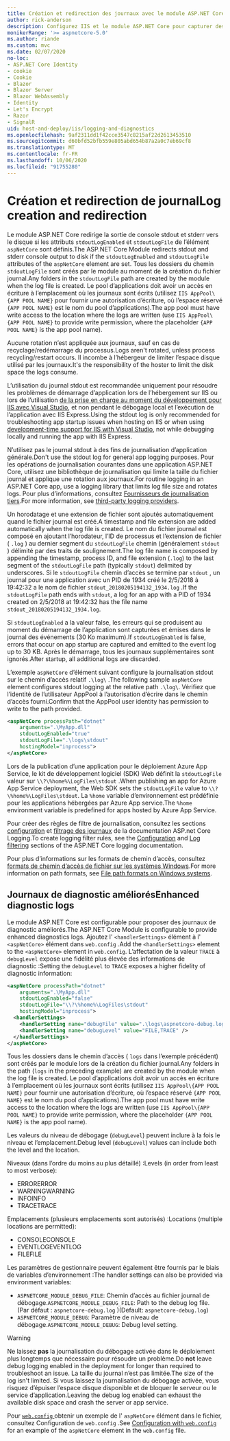 ```yaml
---
title: Création et redirection des journaux avec le module ASP.NET Core
author: rick-anderson
description: Configurez IIS et le module ASP.NET Core pour capturer des journaux et des informations de diagnostic.
monikerRange: '>= aspnetcore-5.0'
ms.author: riande
ms.custom: mvc
ms.date: 02/07/2020
no-loc:
- ASP.NET Core Identity
- cookie
- Cookie
- Blazor
- Blazor Server
- Blazor WebAssembly
- Identity
- Let's Encrypt
- Razor
- SignalR
uid: host-and-deploy/iis/logging-and-diagnostics
ms.openlocfilehash: 9af2311dd1f42cce3547c8215af22d2613453510
ms.sourcegitcommit: d60bfd52bfb559e805abd654b87a2a0c7eb69cf8
ms.translationtype: MT
ms.contentlocale: fr-FR
ms.lasthandoff: 10/06/2020
ms.locfileid: "91755280"
---
```

# <a name="log-creation-and-redirection"></a><span data-ttu-id="4f524-103">Création et redirection de journal</span><span class="sxs-lookup"><span data-stu-id="4f524-103">Log creation and redirection</span></span>

<span data-ttu-id="4f524-104">Le module ASP.NET Core redirige la sortie de console stdout et stderr vers le disque si les attributs `stdoutLogEnabled` et `stdoutLogFile` de l’élément `aspNetCore` sont définis.</span><span class="sxs-lookup"><span data-stu-id="4f524-104">The ASP.NET Core Module redirects stdout and stderr console output to disk if the `stdoutLogEnabled` and `stdoutLogFile` attributes of the `aspNetCore` element are set.</span></span> <span data-ttu-id="4f524-105">Tous les dossiers du chemin `stdoutLogFile` sont créés par le module au moment de la création du fichier journal.</span><span class="sxs-lookup"><span data-stu-id="4f524-105">Any folders in the `stdoutLogFile` path are created by the module when the log file is created.</span></span> <span data-ttu-id="4f524-106">Le pool d’applications doit avoir un accès en écriture à l’emplacement où les journaux sont écrits (utilisez `IIS AppPool\{APP POOL NAME}` pour fournir une autorisation d’écriture, où l’espace réservé `{APP POOL NAME}` est le nom du pool d’applications).</span><span class="sxs-lookup"><span data-stu-id="4f524-106">The app pool must have write access to the location where the logs are written (use `IIS AppPool\{APP POOL NAME}` to provide write permission, where the placeholder `{APP POOL NAME}` is the app pool name).</span></span>

<span data-ttu-id="4f524-107">Aucune rotation n’est appliquée aux journaux, sauf en cas de recyclage/redémarrage du processus.</span><span class="sxs-lookup"><span data-stu-id="4f524-107">Logs aren't rotated, unless process recycling/restart occurs.</span></span> <span data-ttu-id="4f524-108">Il incombe à l’hébergeur de limiter l’espace disque utilisé par les journaux.</span><span class="sxs-lookup"><span data-stu-id="4f524-108">It's the responsibility of the hoster to limit the disk space the logs consume.</span></span>

<span data-ttu-id="4f524-109">L’utilisation du journal stdout est recommandée uniquement pour résoudre les problèmes de démarrage d’application lors de l’hébergement sur IIS ou lors de l’utilisation [de la prise en charge au moment du développement pour IIS avec Visual Studio](xref:host-and-deploy/iis/development-time-iis-support), et non pendant le débogage local et l’exécution de l’application avec IIS Express.</span><span class="sxs-lookup"><span data-stu-id="4f524-109">Using the stdout log is only recommended for troubleshooting app startup issues when hosting on IIS or when using [development-time support for IIS with Visual Studio](xref:host-and-deploy/iis/development-time-iis-support), not while debugging locally and running the app with IIS Express.</span></span>

<span data-ttu-id="4f524-110">N’utilisez pas le journal stdout à des fins de journalisation d’application générale.</span><span class="sxs-lookup"><span data-stu-id="4f524-110">Don't use the stdout log for general app logging purposes.</span></span> <span data-ttu-id="4f524-111">Pour les opérations de journalisation courantes dans une application ASP.NET Core, utilisez une bibliothèque de journalisation qui limite la taille du fichier journal et applique une rotation aux journaux.</span><span class="sxs-lookup"><span data-stu-id="4f524-111">For routine logging in an ASP.NET Core app, use a logging library that limits log file size and rotates logs.</span></span> <span data-ttu-id="4f524-112">Pour plus d’informations, consultez [Fournisseurs de journalisation tiers](xref:fundamentals/logging/index#third-party-logging-providers).</span><span class="sxs-lookup"><span data-stu-id="4f524-112">For more information, see [third-party logging providers](xref:fundamentals/logging/index#third-party-logging-providers).</span></span>

<span data-ttu-id="4f524-113">Un horodatage et une extension de fichier sont ajoutés automatiquement quand le fichier journal est créé.</span><span class="sxs-lookup"><span data-stu-id="4f524-113">A timestamp and file extension are added automatically when the log file is created.</span></span> <span data-ttu-id="4f524-114">Le nom du fichier journal est composé en ajoutant l’horodateur, l’ID de processus et l’extension de fichier ( `.log` ) au dernier segment du `stdoutLogFile` chemin (généralement `stdout` ) délimité par des traits de soulignement.</span><span class="sxs-lookup"><span data-stu-id="4f524-114">The log file name is composed by appending the timestamp, process ID, and file extension (`.log`) to the last segment of the `stdoutLogFile` path (typically `stdout`) delimited by underscores.</span></span> <span data-ttu-id="4f524-115">Si le `stdoutLogFile` chemin d’accès se termine par `stdout` , un journal pour une application avec un PID de 1934 créé le 2/5/2018 à 19:42:32 a le nom de fichier `stdout_20180205194132_1934.log` .</span><span class="sxs-lookup"><span data-stu-id="4f524-115">If the `stdoutLogFile` path ends with `stdout`, a log for an app with a PID of 1934 created on 2/5/2018 at 19:42:32 has the file name `stdout_20180205194132_1934.log`.</span></span>

<span data-ttu-id="4f524-116">Si `stdoutLogEnabled` a la valeur false, les erreurs qui se produisent au moment du démarrage de l’application sont capturées et émises dans le journal des événements (30 Ko maximum).</span><span class="sxs-lookup"><span data-stu-id="4f524-116">If `stdoutLogEnabled` is false, errors that occur on app startup are captured and emitted to the event log up to 30 KB.</span></span> <span data-ttu-id="4f524-117">Après le démarrage, tous les journaux supplémentaires sont ignorés.</span><span class="sxs-lookup"><span data-stu-id="4f524-117">After startup, all additional logs are discarded.</span></span>

<span data-ttu-id="4f524-118">L’exemple `aspNetCore` d’élément suivant configure la journalisation stdout sur le chemin d’accès relatif `.\log\` .</span><span class="sxs-lookup"><span data-stu-id="4f524-118">The following sample `aspNetCore` element configures stdout logging at the relative path `.\log\`.</span></span> <span data-ttu-id="4f524-119">Vérifiez que l’identité de l’utilisateur AppPool à l’autorisation d’écrire dans le chemin d’accès fourni.</span><span class="sxs-lookup"><span data-stu-id="4f524-119">Confirm that the AppPool user identity has permission to write to the path provided.</span></span>

```xml
<aspNetCore processPath="dotnet"
    arguments=".\MyApp.dll"
    stdoutLogEnabled="true"
    stdoutLogFile=".\logs\stdout"
    hostingModel="inprocess">
</aspNetCore>
```

<span data-ttu-id="4f524-120">Lors de la publication d’une application pour le déploiement Azure App Service, le kit de développement logiciel (SDK) Web définit la `stdoutLogFile` valeur sur `\\?\%home%\LogFiles\stdout` .</span><span class="sxs-lookup"><span data-stu-id="4f524-120">When publishing an app for Azure App Service deployment, the Web SDK sets the `stdoutLogFile` value to `\\?\%home%\LogFiles\stdout`.</span></span> <span data-ttu-id="4f524-121">La `%home` variable d’environnement est prédéfinie pour les applications hébergées par Azure App service.</span><span class="sxs-lookup"><span data-stu-id="4f524-121">The `%home` environment variable is predefined for apps hosted by Azure App Service.</span></span>

<span data-ttu-id="4f524-122">Pour créer des règles de filtre de journalisation, consultez les sections [configuration](xref:fundamentals/logging/index#log-filtering) et [filtrage des journaux](xref:fundamentals/logging/index#log-filtering) de la documentation ASP.net Core Logging.</span><span class="sxs-lookup"><span data-stu-id="4f524-122">To create logging filter rules, see the [Configuration](xref:fundamentals/logging/index#log-filtering) and [Log filtering](xref:fundamentals/logging/index#log-filtering) sections of the ASP.NET Core logging documentation.</span></span>

<span data-ttu-id="4f524-123">Pour plus d’informations sur les formats de chemin d’accès, consultez [formats de chemin d’accès de fichier sur les systèmes Windows](/dotnet/standard/io/file-path-formats).</span><span class="sxs-lookup"><span data-stu-id="4f524-123">For more information on path formats, see [File path formats on Windows systems](/dotnet/standard/io/file-path-formats).</span></span>

## <a name="enhanced-diagnostic-logs"></a><span data-ttu-id="4f524-124">Journaux de diagnostic améliorés</span><span class="sxs-lookup"><span data-stu-id="4f524-124">Enhanced diagnostic logs</span></span>

<span data-ttu-id="4f524-125">Le module ASP.NET Core est configurable pour proposer des journaux de diagnostic améliorés.</span><span class="sxs-lookup"><span data-stu-id="4f524-125">The ASP.NET Core Module is configurable to provide enhanced diagnostics logs.</span></span> <span data-ttu-id="4f524-126">Ajoutez l' `<handlerSettings>` élément à l' `<aspNetCore>` élément dans `web.config` .</span><span class="sxs-lookup"><span data-stu-id="4f524-126">Add the `<handlerSettings>` element to the `<aspNetCore>` element in `web.config`.</span></span> <span data-ttu-id="4f524-127">L’affectation de la valeur `TRACE` à `debugLevel` expose une fidélité plus élevée des informations de diagnostic :</span><span class="sxs-lookup"><span data-stu-id="4f524-127">Setting the `debugLevel` to `TRACE` exposes a higher fidelity of diagnostic information:</span></span>

```xml
<aspNetCore processPath="dotnet"
    arguments=".\MyApp.dll"
    stdoutLogEnabled="false"
    stdoutLogFile="\\?\%home%\LogFiles\stdout"
    hostingModel="inprocess">
  <handlerSettings>
    <handlerSetting name="debugFile" value=".\logs\aspnetcore-debug.log" />
    <handlerSetting name="debugLevel" value="FILE,TRACE" />
  </handlerSettings>
</aspNetCore>
```

<span data-ttu-id="4f524-128">Tous les dossiers dans le chemin d’accès ( `logs` dans l’exemple précédent) sont créés par le module lors de la création du fichier journal.</span><span class="sxs-lookup"><span data-stu-id="4f524-128">Any folders in the path (`logs` in the preceding example) are created by the module when the log file is created.</span></span> <span data-ttu-id="4f524-129">Le pool d’applications doit avoir un accès en écriture à l’emplacement où les journaux sont écrits (utilisez `IIS AppPool\{APP POOL NAME}` pour fournir une autorisation d’écriture, où l’espace réservé `{APP POOL NAME}` est le nom du pool d’applications).</span><span class="sxs-lookup"><span data-stu-id="4f524-129">The app pool must have write access to the location where the logs are written (use `IIS AppPool\{APP POOL NAME}` to provide write permission, where the placeholder `{APP POOL NAME}` is the app pool name).</span></span>

<span data-ttu-id="4f524-130">Les valeurs du niveau de débogage (`debugLevel`) peuvent inclure à la fois le niveau et l’emplacement.</span><span class="sxs-lookup"><span data-stu-id="4f524-130">Debug level (`debugLevel`) values can include both the level and the location.</span></span>

<span data-ttu-id="4f524-131">Niveaux (dans l’ordre du moins au plus détaillé) :</span><span class="sxs-lookup"><span data-stu-id="4f524-131">Levels (in order from least to most verbose):</span></span>

* <span data-ttu-id="4f524-132">ERROR</span><span class="sxs-lookup"><span data-stu-id="4f524-132">ERROR</span></span>
* <span data-ttu-id="4f524-133">WARNING</span><span class="sxs-lookup"><span data-stu-id="4f524-133">WARNING</span></span>
* <span data-ttu-id="4f524-134">INFO</span><span class="sxs-lookup"><span data-stu-id="4f524-134">INFO</span></span>
* <span data-ttu-id="4f524-135">TRACE</span><span class="sxs-lookup"><span data-stu-id="4f524-135">TRACE</span></span>

<span data-ttu-id="4f524-136">Emplacements (plusieurs emplacements sont autorisés) :</span><span class="sxs-lookup"><span data-stu-id="4f524-136">Locations (multiple locations are permitted):</span></span>

* <span data-ttu-id="4f524-137">CONSOLE</span><span class="sxs-lookup"><span data-stu-id="4f524-137">CONSOLE</span></span>
* <span data-ttu-id="4f524-138">EVENTLOG</span><span class="sxs-lookup"><span data-stu-id="4f524-138">EVENTLOG</span></span>
* <span data-ttu-id="4f524-139">FILE</span><span class="sxs-lookup"><span data-stu-id="4f524-139">FILE</span></span>

<span data-ttu-id="4f524-140">Les paramètres de gestionnaire peuvent également être fournis par le biais de variables d’environnement :</span><span class="sxs-lookup"><span data-stu-id="4f524-140">The handler settings can also be provided via environment variables:</span></span>

* <span data-ttu-id="4f524-141">`ASPNETCORE_MODULE_DEBUG_FILE`: Chemin d’accès au fichier journal de débogage.</span><span class="sxs-lookup"><span data-stu-id="4f524-141">`ASPNETCORE_MODULE_DEBUG_FILE`: Path to the debug log file.</span></span> <span data-ttu-id="4f524-142">(Par défaut : `aspnetcore-debug.log` )</span><span class="sxs-lookup"><span data-stu-id="4f524-142">(Default: `aspnetcore-debug.log`)</span></span>
* <span data-ttu-id="4f524-143">`ASPNETCORE_MODULE_DEBUG`: Paramètre de niveau de débogage.</span><span class="sxs-lookup"><span data-stu-id="4f524-143">`ASPNETCORE_MODULE_DEBUG`: Debug level setting.</span></span>

> [!WARNING]
> <span data-ttu-id="4f524-144">Ne laissez **pas** la journalisation du débogage activée dans le déploiement plus longtemps que nécessaire pour résoudre un problème.</span><span class="sxs-lookup"><span data-stu-id="4f524-144">Do **not** leave debug logging enabled in the deployment for longer than required to troubleshoot an issue.</span></span> <span data-ttu-id="4f524-145">La taille du journal n’est pas limitée.</span><span class="sxs-lookup"><span data-stu-id="4f524-145">The size of the log isn't limited.</span></span> <span data-ttu-id="4f524-146">Si vous laissez la journalisation du débogage activée, vous risquez d’épuiser l’espace disque disponible et de bloquer le serveur ou le service d’application.</span><span class="sxs-lookup"><span data-stu-id="4f524-146">Leaving the debug log enabled can exhaust the available disk space and crash the server or app service.</span></span>

<span data-ttu-id="4f524-147">Pour [ `web.config` ](xref:host-and-deploy/iis/web-config#configuration-with-webconfig) obtenir un exemple de l' `aspNetCore` élément dans le fichier, consultez Configuration de `web.config` .</span><span class="sxs-lookup"><span data-stu-id="4f524-147">See [Configuration with `web.config`](xref:host-and-deploy/iis/web-config#configuration-with-webconfig) for an example of the `aspNetCore` element in the `web.config` file.</span></span>
